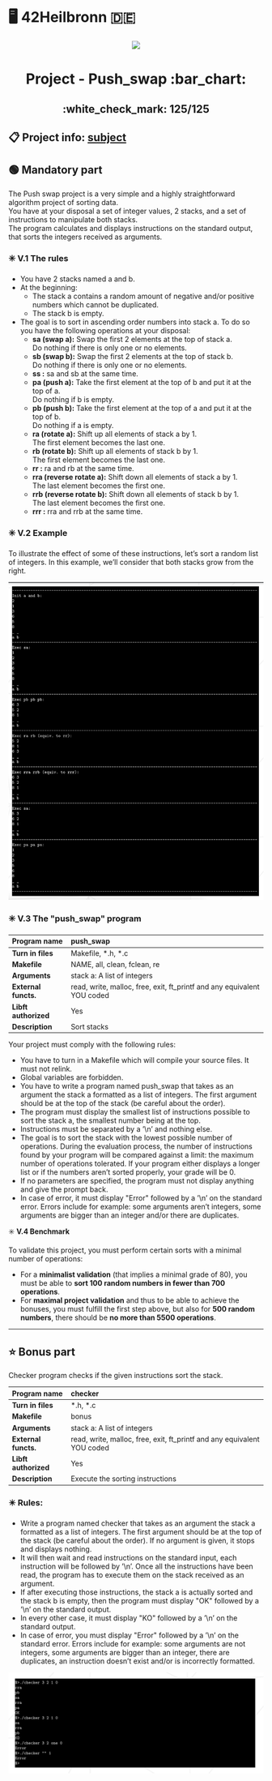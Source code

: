 # :desktop_computer: 42Heilbronn :de:

<p align="center">
  <img src="https://github.com/Tilek12/42-project-badges/blob/main/badges/push_swapm.png">
</p>

<h1 align="center">
 Project - Push_swap :bar_chart:
</h1>

<h2 align="center">
 :white_check_mark: 125/125
</h2>

## :clipboard: Project info: [subject](https://github.com/Tilek12/42HN-push_swap/blob/master/.git_docs_push_swap/en.subject_push_swap.pdf)

## :green_circle: **Mandatory part**

The Push swap project is a very simple and a highly straightforward algorithm project of sorting data.\
You have at your disposal a set of integer values, 2 stacks, and a set of instructions to manipulate both stacks.\
The program calculates and displays instructions on the standard output, that sorts the integers received as arguments.

### :eight_spoked_asterisk: **V.1 The rules**
- You have 2 stacks named a and b.
- At the beginning:
  - The stack a contains a random amount of negative and/or positive numbers
which cannot be duplicated.
  - The stack b is empty.
- The goal is to sort in ascending order numbers into stack a. To do so you have the
following operations at your disposal:
  * **sa (swap a):** Swap the first 2 elements at the top of stack a.\
    Do nothing if there is only one or no elements.
  * **sb (swap b):** Swap the first 2 elements at the top of stack b.\
    Do nothing if there is only one or no elements.
  * **ss :** sa and sb at the same time.
  * **pa (push a):** Take the first element at the top of b and put it at the top of a.\
    Do nothing if b is empty.
  * **pb (push b):** Take the first element at the top of a and put it at the top of b.\
    Do nothing if a is empty.
  * **ra (rotate a):** Shift up all elements of stack a by 1.\
    The first element becomes the last one.
  * **rb (rotate b):** Shift up all elements of stack b by 1.\
    The first element becomes the last one.
  * **rr :** ra and rb at the same time.
  * **rra (reverse rotate a):** Shift down all elements of stack a by 1.\
    The last element becomes the first one.
  * **rrb (reverse rotate b):** Shift down all elements of stack b by 1.\
    The last element becomes the first one.
  * **rrr :** rra and rrb at the same time.

### :eight_spoked_asterisk: **V.2 Example**

To illustrate the effect of some of these instructions, let’s sort a random list of integers.
In this example, we’ll consider that both stacks grow from the right.

![Example of sorting stacks in project push_swap](https://github.com/Tilek12/42HN-push_swap/blob/master/.git_docs_push_swap/Screen%20Shot%202024-05-24%20at%2011.39.44%20AM.png)

### :eight_spoked_asterisk: **V.3 The "push_swap" program**

**Program name** | push_swap
|:---|:---|
**Turn in files** | Makefile, *.h, *.c
**Makefile** | NAME, all, clean, fclean, re
**Arguments** | stack a: A list of integers
**External functs.** | read, write, malloc, free, exit, ft_printf and any equivalent YOU coded
**Libft authorized** | Yes
**Description** | Sort stacks

Your project must comply with the following rules:
- You have to turn in a Makefile which will compile your source files. It must not
relink.
- Global variables are forbidden.
- You have to write a program named push_swap that takes as an argument the stack
a formatted as a list of integers. The first argument should be at the top of the
stack (be careful about the order).
- The program must display the smallest list of instructions possible to sort the stack
a, the smallest number being at the top.
- Instructions must be separated by a ’\n’ and nothing else.
- The goal is to sort the stack with the lowest possible number of operations. During
the evaluation process, the number of instructions found by your program will be
compared against a limit: the maximum number of operations tolerated. If your
program either displays a longer list or if the numbers aren’t sorted properly, your
grade will be 0.
- If no parameters are specified, the program must not display anything and give the
prompt back.
- In case of error, it must display "Error" followed by a ’\n’ on the standard error.
Errors include for example: some arguments aren’t integers, some arguments are
bigger than an integer and/or there are duplicates.

:eight_spoked_asterisk: **V.4 Benchmark**

To validate this project, you must perform certain sorts with a minimal number of operations:
- For a **minimalist validation** (that implies a minimal grade of 80), you must be
able to **sort 100 random numbers in fewer than 700 operations**.
- For **maximal project validation** and thus to be able to achieve the bonuses, you
must fulfill the first step above, but also for **500 random numbers**, there should
be **no more than 5500 operations**.


-------------------------------------------------------------------------------

## :star: **Bonus part**

Checker program checks if the given instructions sort the stack.

**Program name** | checker
|:---|:---|
**Turn in files** | *.h, *.c
**Makefile** | bonus
**Arguments** | stack a: A list of integers
**External functs.** | read, write, malloc, free, exit, ft_printf and any equivalent YOU coded
**Libft authorized** | Yes
**Description** | Execute the sorting instructions

### :eight_pointed_black_star: Rules:
- Write a program named checker that takes as an argument the stack a formatted
as a list of integers. The first argument should be at the top of the stack (be careful
about the order). If no argument is given, it stops and displays nothing.
- It will then wait and read instructions on the standard input, each instruction will
be followed by ’\n’. Once all the instructions have been read, the program has to
execute them on the stack received as an argument.
- If after executing those instructions, the stack a is actually sorted and the stack b
is empty, then the program must display "OK" followed by a ’\n’ on the standard
output.
- In every other case, it must display "KO" followed by a ’\n’ on the standard output.
- In case of error, you must display "Error" followed by a ’\n’ on the standard error. Errors include for example: some arguments are not integers, some arguments
are bigger than an integer, there are duplicates, an instruction doesn’t exist and/or
is incorrectly formatted.

![Example of the checker (bonus) in push_swap project](https://github.com/Tilek12/42HN-push_swap/blob/master/.git_docs_push_swap/Screen%20Shot%202024-05-24%20at%2012.11.19%20PM.png)

